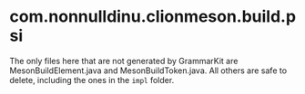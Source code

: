 # com.nonnulldinu.clionmeson.build.psi

The only files here that are not generated by GrammarKit are MesonBuildElement.java and MesonBuildToken.java.
All others are safe to delete, including the ones in the `impl` folder.
